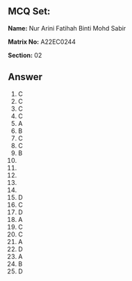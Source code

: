 ## MCQ Set:

**Name:** Nur Arini Fatihah Binti Mohd Sabir

**Matrix No:** A22EC0244

**Section:** 02

## Answer
1. C
2. C
3. C
4. C
5. A
6. B
7. C
8. C
9. B
10. 
11. 
12. 
13. 
14. 
15. D
16. C
17. D
18. A
19. C
20. C
21. A
22. D
23. A
24. B
25. D
